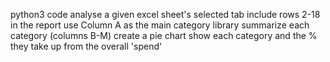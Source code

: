 python3 code
analyse a given excel sheet's selected tab
include rows 2-18 in the report
use Column A as the main category library
summarize each category (columns B-M)
create a pie chart
show each category and the % they take up from the overall 'spend'
